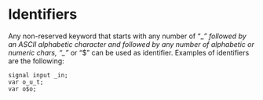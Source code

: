 # Identifiers

Any non-reserved keyword that starts with any number of “\__” followed by an ASCII alphabetic character and followed by any number of alphabetic or numeric chars, “\_”_ or “$” can be used as identifier. Examples of identifiers are the following:

```text
signal input _in; 
var o_u_t;
var o$o;
 
```



